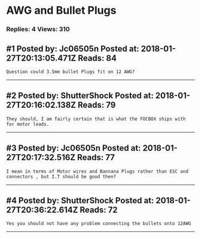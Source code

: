 # AWG and Bullet Plugs

### Replies: 4 Views: 310

## \#1 Posted by: Jc06505n Posted at: 2018-01-27T20:13:05.471Z Reads: 84

```
Question could 3.5mm bullet Plugs fit on 12 AWG?
```

---
## \#2 Posted by: ShutterShock Posted at: 2018-01-27T20:16:02.138Z Reads: 79

```
They should, I am fairly certain that is what the FOCBOX ships with for motor leads.
```

---
## \#3 Posted by: Jc06505n Posted at: 2018-01-27T20:17:32.516Z Reads: 77

```
I mean in terms of Motor wires and Bannana Plugs rather than ESC and connectors , but I.T should be good then?
```

---
## \#4 Posted by: ShutterShock Posted at: 2018-01-27T20:36:22.614Z Reads: 72

```
Yes you should not have any problem connecting the bullets onto 12AWG
```

---
